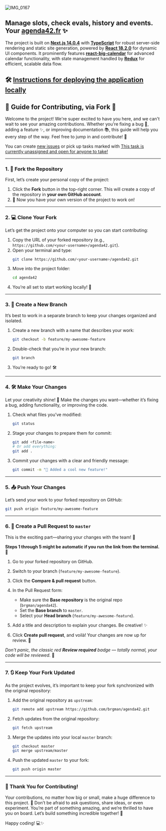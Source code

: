![IMG_0167](https://github.com/user-attachments/assets/d591138a-67da-49b9-b5ea-4b8d1d794911)

## Manage slots, check evals, history and events. Your [agenda42.fr](https://agenda42.fr) ✨

The project is built on [**Next.js 14.0.4**](https://github.com/vercel/next.js) with [**TypeScript**](https://github.com/microsoft/TypeScript) for robust server-side rendering and static site generation, powered by [**React 18.2.0**](https://github.com/facebook/react) for dynamic UI components. It prominently features [**react-big-calendar**](https://github.com/jquense/react-big-calendar) for advanced calendar functionality, with state management handled by [**Redux**](https://github.com/reduxjs/redux) for efficient, scalable data flow.



## 🛠️ [Instructions for deploying the application locally](https://github.com/brgman/agenda42/blob/master/DEVELOPMENT.md)

## 🌟 Guide for Contributing, via Fork 🌟

Welcome to the project! We're super excited to have you here, and we can't wait to see your amazing contributions. Whether you're fixing a bug 🐛, adding a feature ✨, or improving documentation 📚, this guide will help you every step of the way. Feel free to jump in and contribute! 🚀

You can create [new issues](https://github.com/brgman/agenda42/issues/new)
or pick up tasks marked with [This task is currently unassigned and open for anyone to take!](https://github.com/brgman/agenda42/issues?q=is%3Aissue%20state%3Aopen%20label%3A%22This%20task%20is%20currently%20unassigned%20and%20open%20for%20any%22)

---

### 1. **🍴 Fork the Repository**
First, let’s create your personal copy of the project:

1. Click the **Fork** button in the top-right corner. This will create a copy of the repository in **your own GitHub account**.
2. 🎉 Now you have your own version of the project to work on!

---

### 2. **💻 Clone Your Fork**
Let’s get the project onto your computer so you can start contributing:

1. Copy the URL of your forked repository (e.g., `https://github.com/<your-username>/agenda42.git`).
2. Open your terminal and type:
   ```bash
   git clone https://github.com/<your-username>/agenda42.git
   ```
3. Move into the project folder:
   ```bash
   cd agenda42
   ```
4. You’re all set to start working locally! 🎉

---

### 3. **🌿 Create a New Branch**
It’s best to work in a separate branch to keep your changes organized and isolated.

1. Create a new branch with a name that describes your work:
   ```bash
   git checkout -b feature/my-awesome-feature
   ```
2. Double-check that you’re in your new branch:
   ```bash
   git branch
   ```
3. You’re ready to go! 🛠️

---

### 4. **🛠️ Make Your Changes**
Let your creativity shine! 🌟 Make the changes you want—whether it’s fixing a bug, adding functionality, or improving the code.

1. Check what files you’ve modified:
   ```bash
   git status
   ```
2. Stage your changes to prepare them for commit:
   ```bash
   git add <file-name>
   # Or add everything:
   git add .
   ```
3. Commit your changes with a clear and friendly message:
   ```bash
   git commit -m "🌟 Added a cool new feature!"
   ```

---

### 5. **📤 Push Your Changes**
Let’s send your work to your forked repository on GitHub:

```bash
git push origin feature/my-awesome-feature
```

---

### 6. **🔄 Create a Pull Request to `master`**
This is the exciting part—sharing your changes with the team! 🎉

**Steps 1 through 5 might be automatic if you run the link from the terminal.** 🤖 

1. Go to your forked repository on GitHub.
2. Switch to your branch (`feature/my-awesome-feature`).
3. Click the **Compare & pull request** button.
4. In the Pull Request form:
   - Make sure the **Base repository** is the original repo (`brgman/agenda42`).
   - Set the **Base branch** to `master`.
   - Select your **Head branch** (`feature/my-awesome-feature`).
5. Add a title and description to explain your changes. Be creative! ✨


6. Click **Create pull request**, and voilà! Your changes are now up for review. 🎉

_Don't panic, the classic red **Review required** badge — totally normal, your code will be reviewed._ 🚀

---

### 7. **🔃 Keep Your Fork Updated**
As the project evolves, it’s important to keep your fork synchronized with the original repository:

1. Add the original repository as `upstream`:
   ```bash
   git remote add upstream https://github.com/brgman/agenda42.git
   ```
2. Fetch updates from the original repository:
   ```bash
   git fetch upstream
   ```
3. Merge the updates into your local `master` branch:
   ```bash
   git checkout master
   git merge upstream/master
   ```
4. Push the updated `master` to your fork:
   ```bash
   git push origin master
   ```

---

### 🎉 Thank You for Contributing!
Your contributions, no matter how big or small, make a huge difference to this project. 💖 Don’t be afraid to ask questions, share ideas, or even experiment. You’re part of something amazing, and we’re thrilled to have you on board. Let’s build something incredible together! 🚀

Happy coding! 💻✨
